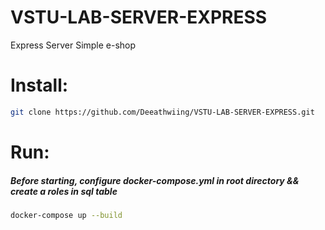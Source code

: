 # VSTU-LAB-SERVER-EXPRESS
Express Server
Simple e-shop

# Install:

```sh
git clone https://github.com/Deeathwiing/VSTU-LAB-SERVER-EXPRESS.git
```
# Run:

##### Before starting, configure docker-compose.yml in root directory && create a roles in sql table


```sh
docker-compose up --build
```


